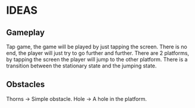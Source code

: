 # IDEAS

## Gameplay

Tap game, the game will be played by just tapping the screen.
There is no end, the player will just try to go further and further.
There are 2 platforms, by tapping the screen the player will jump to the other platform.
There is a transition between the stationary state and the jumping state.

## Obstacles

Thorns -> Simple obstacle.
Hole -> A hole in the platform.
